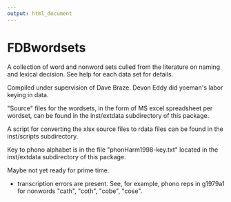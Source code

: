 ```yaml
---
output: html_document
---
```


FDBwordsets
====

A collection of word and nonword sets culled from the literature on
naming and lexical decision. See help for each data set for details.

Compiled under supervision of Dave Braze. Devon Eddy did yoeman's
labor keying in data.

"Source" files for the wordsets, in the form of MS excel spreadsheet
per wordset, can be found in the inst/extdata subdirectory of this
package.

A script for converting the xlsx source files to rdata files can be
found in the inst/scripts subdirectory.

Key to phono alphabet is in the file "phonHarm1998-key.txt" located in
the inst/extdata subdirectory of this package.

Maybe not yet ready for prime time.
+ transcription errors are present. See, for example, phono reps in
  g1979a1 for nonwords "cath", "coth", "cobe", "cose".
